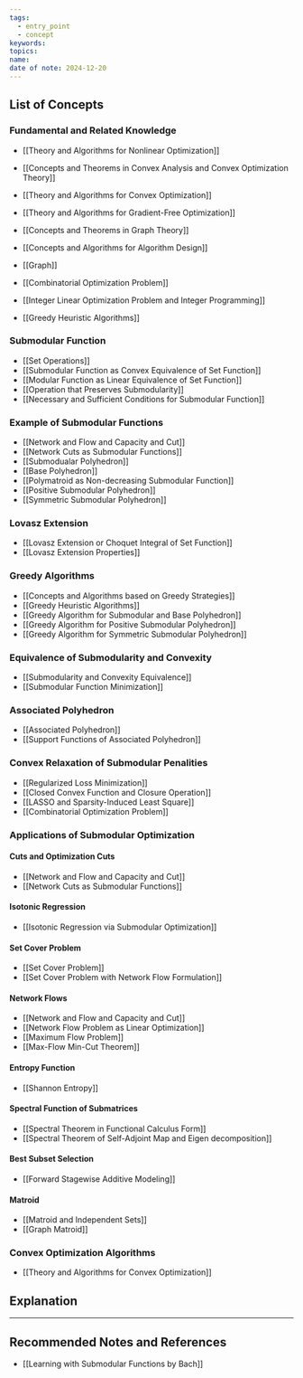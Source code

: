 ```yaml
---
tags:
  - entry_point
  - concept
keywords: 
topics: 
name: 
date of note: 2024-12-20
---
```


## List of Concepts

### Fundamental and Related Knowledge

- [[Theory and Algorithms for Nonlinear Optimization]]
- [[Concepts and Theorems in Convex Analysis and Convex Optimization Theory]]
- [[Theory and Algorithms for Convex Optimization]]
- [[Theory and Algorithms for Gradient-Free Optimization]]
- [[Concepts and Theorems in Graph Theory]]
- [[Concepts and Algorithms for Algorithm Design]]


- [[Graph]]
- [[Combinatorial Optimization Problem]]
- [[Integer Linear Optimization Problem and Integer Programming]]
- [[Greedy Heuristic Algorithms]]

### Submodular Function

- [[Set Operations]]
- [[Submodular Function as Convex Equivalence of Set Function]]
- [[Modular Function as Linear Equivalence of Set Function]]
- [[Operation that Preserves Submodularity]]
- [[Necessary and Sufficient Conditions for Submodular Function]]

### Example of Submodular Functions


- [[Network and Flow and Capacity and Cut]]
- [[Network Cuts as Submodular Functions]]
- [[Submodualar Polyhedron]]
- [[Base Polyhedron]]
- [[Polymatroid as Non-decreasing Submodular Function]]
- [[Positive Submodular Polyhedron]]
- [[Symmetric Submodular Polyhedron]]


### Lovasz Extension

- [[Lovasz Extension or Choquet Integral of Set Function]]
- [[Lovasz Extension Properties]]

### Greedy Algorithms

- [[Concepts and Algorithms based on Greedy Strategies]]
- [[Greedy Heuristic Algorithms]]
- [[Greedy Algorithm for Submodular and Base Polyhedron]]
- [[Greedy Algorithm for Positive Submodular Polyhedron]]
- [[Greedy Algorithm for Symmetric Submodular Polyhedron]]

### Equivalence of Submodularity and Convexity

- [[Submodularity and Convexity Equivalence]]
- [[Submodular Function Minimization]]

### Associated Polyhedron

- [[Associated Polyhedron]]
- [[Support Functions of Associated Polyhedron]]

### Convex Relaxation of Submodular Penalities


- [[Regularized Loss Minimization]]
- [[Closed Convex Function and Closure Operation]]
- [[LASSO and Sparsity-Induced Least Square]]
- [[Combinatorial Optimization Problem]]


### Applications of Submodular Optimization

#### Cuts and Optimization Cuts

- [[Network and Flow and Capacity and Cut]]
- [[Network Cuts as Submodular Functions]]


#### Isotonic Regression

- [[Isotonic Regression via Submodular Optimization]]

#### Set Cover Problem

- [[Set Cover Problem]]
- [[Set Cover Problem with Network Flow Formulation]]

#### Network Flows

- [[Network and Flow and Capacity and Cut]]
- [[Network Flow Problem as Linear Optimization]]
- [[Maximum Flow Problem]]
- [[Max-Flow Min-Cut Theorem]]

#### Entropy Function

- [[Shannon Entropy]]

#### Spectral Function of Submatrices

- [[Spectral Theorem in Functional Calculus Form]]
- [[Spectral Theorem of Self-Adjoint Map and Eigen decomposition]]

#### Best Subset Selection

- [[Forward Stagewise Additive Modeling]]

#### Matroid

- [[Matroid and Independent Sets]]
- [[Graph Matroid]]


### Convex Optimization Algorithms

- [[Theory and Algorithms for Convex Optimization]]



## Explanation





-----------
##  Recommended Notes and References


- [[Learning with Submodular Functions by Bach]]